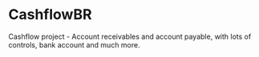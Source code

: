 # CashflowBR
Cashflow project - Account receivables and account payable, with lots of controls, bank account and much more. 
